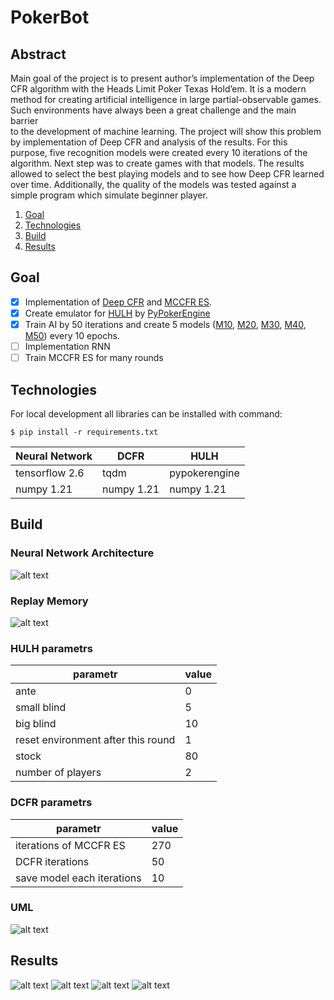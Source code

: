 # PokerBot

## Abstract


Main goal of the project is to present author’s implementation of the Deep CFR algorithm with 
the Heads Limit Poker Texas Hold’em. 
It is a modern method for creating artificial intelligence in large partial-observable games.
Such environments have always been a great challenge and the main barrier  
to the development of machine learning. The project will show this problem 
by implementation of Deep CFR and analysis of the results.
For this purpose, five recognition models were created every 10 iterations of the algorithm.
Next step was to create games with that models. The results allowed to select the 
best playing models and to see how Deep CFR learned over time.
Additionally, the quality of the models was tested against a simple
program which simulate beginner player.

1. [Goal](#goal)
2. [Technologies](#Technologies)
3. [Build](#Build)
4. [Results](#Results)

## Goal <a name="goal"></a>

- [x] Implementation of [Deep CFR](./DCFR) and [MCCFR ES](./DCFR).
- [x] Create emulator for [HULH](./HULH.py) by [PyPokerEngine](https://github.com/ishikota/PyPokerEngine)
- [x] Train AI by 50 iterations and create 5 models ([M10](./models/M10), [M20](./models/M20), [M30](./models/M30),
    [M40](./models/M40), [M50](./models/M50)) every 10 epochs.
- [ ] Implementation RNN
- [ ] Train MCCFR ES for many rounds

## Technologies <a name="technologies"></a>

For local development all libraries can be installed with command:


    $ pip install -r requirements.txt 


   Neural Network             | DCFR                        | HULH
------------------------------|------------------------------|------------                                                                     
   tensorflow 2.6                | tqdm                        | pypokerengine
   numpy 1.21                    | numpy 1.21                  | numpy 1.21

## Build <a name="Build"></a>

### Neural Network Architecture


![alt text](./thesis/img_png/nn.png?raw=true)

### Replay Memory


![alt text](./thesis/img_png/bzd.png?raw=true)

### HULH parametrs

   parametr                         | value                        
------------------------------------|----------------------------                                                                 
ante                                | 0                       
small blind                         | 5
big blind                           | 10
reset environment after this round  | 1
stock                               | 80
number of players                   | 2

### DCFR parametrs


   parametr                         | value                        
------------------------------------|----------------------------                                                                 
iterations of MCCFR ES              | 270
DCFR iterations                     | 50
save model each iterations          | 10

### UML

![alt text](./thesis/img_png/uml.png?raw=true)

## Results  <a name="Results"></a>

![alt text](./thesis/img_png/mecze.png?raw=true)
![alt text](./thesis/img_png/mecze_ps.png?raw=true)
![alt text](./thesis/img_png/mecze_pw.png?raw=true)
![alt text](./thesis/img_png/akcje.png?raw=true)


